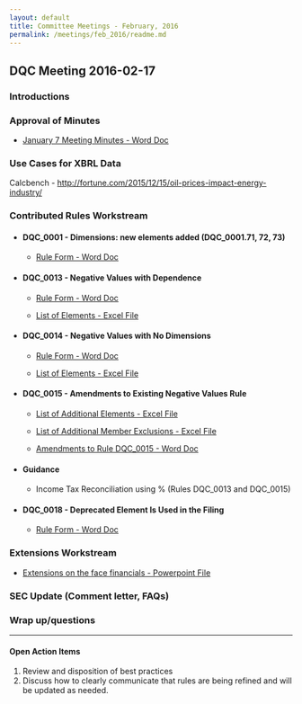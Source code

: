 ```yaml
---
layout: default
title: Committee Meetings - February, 2016
permalink: /meetings/feb_2016/readme.md
---
```

## DQC Meeting 2016-02-17

### Introductions

### Approval of Minutes 

* [January 7 Meeting Minutes - Word Doc](/meetings/feb_2016/MtgNotes01072016.docx?raw=true)

### Use Cases for XBRL Data

Calcbench - http://fortune.com/2015/12/15/oil-prices-impact-energy-industry/

### Contributed Rules Workstream

* #### DQC_0001 - Dimensions: new elements added (DQC_0001.71, 72, 73)

  + [Rule Form - Word Doc](/docs/DQC_US_0001/DQC_0001.docx?raw=true)

* #### DQC_0013 - Negative Values with Dependence 

  + [Rule Form - Word Doc](/docs/DQC_US_0013/DQC_0013.docx?raw=true)

  + [List of Elements - Excel File](/docs/DQC_US_0013/DQC_0013_ListOfElements_V2.xlsx?raw=true)
 
* #### DQC_0014 - Negative Values with No Dimensions 

  + [Rule Form - Word Doc](/docs/DQC_US_0014/DQC_0014.docx?raw=true)

  + [List of Elements - Excel File](/docs/DQC_US_0014/DQC_0014_ListOfElements_V2.xlsx?raw=true)
 
* #### DQC_0015 - Amendments to Existing Negative Values Rule 

  + [List of Additional Elements - Excel File](/docs/DQC_US_0015/DQC_0015_ListOfElements_V2.xlsx?raw=true)

  + [List of Additional Member Exclusions - Excel File](/docs/DQC_US_0015/DQC_0015_MemberExclusions_V2.xlsx?raw=true)
  
  + [Amendments to Rule DQC_0015 - Word Doc](/docs/DQC_US_0015/DQC_0015-amendments.docx?raw=true)

* #### Guidance  

  + Income Tax Reconciliation using % (Rules DQC_0013 and DQC_0015)

* #### DQC_0018 - Deprecated Element Is Used in the Filing 

  + [Rule Form - Word Doc](/docs/DQC_US_0018/DQC_0018.docx?raw=true)

### Extensions Workstream 

* [Extensions on the face financials - Powerpoint File](/meetings/feb_2016/20160217_extensions_face_financials.pptx?raw=true)

### SEC Update (Comment letter, FAQs) 

### Wrap up/questions 

______________________
#### Open Action Items

1. Review and disposition of best practices
2. Discuss how to clearly communicate that rules are being refined and will be updated as needed.



